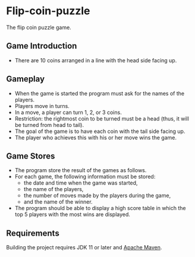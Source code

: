 # Flip-coin-puzzle

The flip coin puzzle game.

## Game Introduction

- There are 10 coins arranged in a line with the head side facing up.

## Gameplay
- When the game is started the program must ask for the names of the players.
- Players move in turns.
- In a move, a player can turn 1, 2, or 3 coins.
- Restriction: the rightmost coin to be turned must be a head (thus, it will be turned from head to tail). 
- The goal of the game is to have each coin with the tail side facing up. 
- The player who achieves this with his or her move wins the game.

## Game Stores
- The program store the result of the games as follows. 
- For each game, the following information must be stored: 
    - the date and time when the game was started, 
    - the name of the players, 
    - the number of moves made by the players during the game,
    - and the name of the winner. 
- The program should be able to display a high score table in which the top 5 players with the most wins are displayed.


## Requirements

Building the project requires JDK 11 or later and [Apache Maven](https://maven.apache.org/).